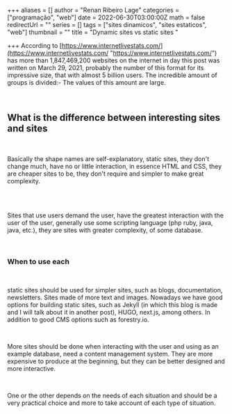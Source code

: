 +++
aliases = []
author = "Renan Ribeiro Lage"
categories = ["programação", "web"]
date = 2022-06-30T03:00:00Z
math = false
redirectUrl = ""
series = []
tags = ["sites dinamicos", "sites estaticos", "web"]
thumbnail = ""
title = "Dynamic sites vs static sites "

+++
According to [https://www.internetlivestats.com/](https://www.internetlivestats.com/ "https://www.internetlivestats.com/") has more than 1,847,469,200 websites on the internet in day this post was written on March 29, 2021, probably the number of this format for its impressive size, that with almost 5 billion users. The incredible amount of groups is divided:- The values ​​of this amount are large.


<br>

## What is the difference between interesting sites and sites

<br>

Basically the shape names are self-explanatory, static sites, they don't change much, have no or little interaction, in essence HTML and CSS, they are cheaper sites to be, they don't require and simpler to make great complexity.

<br><br>

Sites that use users demand the user, have the greatest interaction with the user of the user, generally use some scripting language (php ruby, java, java, etc.), they are sites with greater complexity, of some database.

<br>

### When to use each

<br>

static sites should be used for simpler sites, such as blogs, documentation, newsletters. Sites made of more text and images. Nowadays we have good options for building static sites, such as Jekyll (in which this blog is made and I will talk about it in another post), HUGO, next.js, among others. In addition to good CMS options such as forestry.io.

<br>

More sites should be done when interacting with the user and using as an example database, need a content management system. They are more expensive to produce at the beginning, but they can be better designed and more interactive.

<br>

One or the other depends on the needs of each situation and should be a very practical choice and more to take account of each type of situation.
